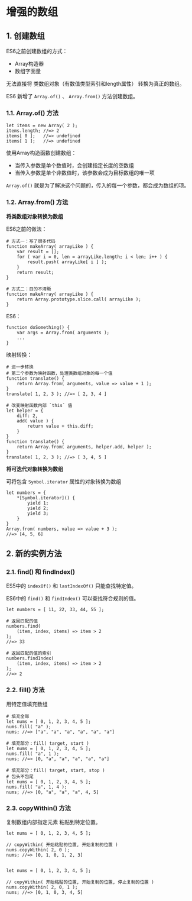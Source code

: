  # 增强的数组

## 1. 创建数组

ES6之前创建数组的方式：
* Array构造器
* 数组字面量

无法直接将 类数组对象（有数值类型索引和length属性） 转换为真正的数组。

ES6 新增了 `Array.of()` 、 `Array.from()` 方法创建数组。

### 1.1. Array.of() 方法

    let items = new Array( 2 );
    items.length; //=> 2
    items[ 0 ];   //=> undefined
    items[ 1 ];   //=> undefined

使用Array构造函数创建数组：
* 当传入参数是单个数值时，会创建指定长度的空数组
* 当传入参数是单个非数值时，该参数会成为目标数组的唯一项

`Array.of()` 就是为了解决这个问题的，传入的每一个参数，都会成为数组的项。

### 1.2. Array.from() 方法

**将类数组对象转换为数组**

ES6之前的做法：

    # 方式一：写了很多代码
    function makeArray( arrayLike ) {
        var result = [];
        for ( var i = 0, len = arrayLike.length; i < len; i++ ) {
            result.push( arrayLike[ i ] );
        }
        return result;
    }

    # 方式二：目的不清晰
    function makeArray( arrayLike ) {
        return Array.prototype.slice.call( arrayLike );
    }

ES6：

    function doSomething() {
        var args = Array.from( arguments );
        ...
    }

映射转换：

    # 进一步转换
    # 第二个参数为映射函数，处理类数组对象的每一个值
    function translate() {
        return Array.from( arguments, value => value + 1 );
    }
    translate( 1, 2, 3 ); //=> [ 2, 3, 4 ]

    # 改变映射函数内部 `this` 值
    let helper = {
        diff: 2,
        add( value ) {
            return value + this.diff;
        }
    }
    function translate() {
        return Array.from( arguments, helper.add, helper );
    }
    translate( 1, 2, 3 ); //=> [ 3, 4, 5 ]

**将可迭代对象转换为数组**

可将包含 `Symbol.iterator` 属性的对象转换为数组

    let numbers = {
        *[Symbol.iterator]() {
            yield 1;
            yield 2;
            yield 3;
        }
    }
    Array.from( numbers, value => value + 3 );
    //=> [4, 5, 6]

## 2. 新的实例方法

### 2.1. find() 和 findIndex()

ES5中的 `indexOf()` 和 `lastIndexOf()` 只能查找特定值。

ES6中的 `find()` 和 `findIndex()` 可以查找符合规则的值。

    let numbers = [ 11, 22, 33, 44, 55 ];

    # 返回匹配的值
    numbers.find( 
        (item, index, items) => item > 2 
    ); 
    //=> 33
    
    # 返回匹配的值的索引
    numbers.findIndex( 
        (item, index, items) => item > 2 
    ); 
    //=> 2

### 2.2. fill() 方法

用特定值填充数组

    # 填充全部
    let nums = [ 0, 1, 2, 3, 4, 5 ];
    nums.fill( "a" );
    nums; //=> ["a", "a", "a", "a", "a", "a"]

    # 填充部分：fill( target, start )
    let nums = [ 0, 1, 2, 3, 4, 5 ];
    nums.fill( "a", 1 );
    nums; //=> [0, "a", "a", "a", "a", "a"]

    # 填充部分：fill( target, start, stop )
    # 包头不包尾
    let nums = [ 0, 1, 2, 3, 4, 5 ];
    nums.fill( "a", 1, 4 );
    nums; //=> [0, "a", "a", "a", 4, 5]

### 2.3. copyWithin() 方法

复制数组内部指定元素 粘贴到特定位置。

    let nums = [ 0, 1, 2, 3, 4, 5 ];

    // copyWithin( 开始粘贴的位置, 开始复制的位置 )
    nums.copyWithin( 2, 0 );
    nums; //=> [0, 1, 0, 1, 2, 3]


    let nums = [ 0, 1, 2, 3, 4, 5 ];

    // copyWithin( 开始粘贴的位置, 开始复制的位置, 停止复制的位置 )
    nums.copyWithin( 2, 0, 1 );
    nums; //=> [0, 1, 0, 3, 4, 5]